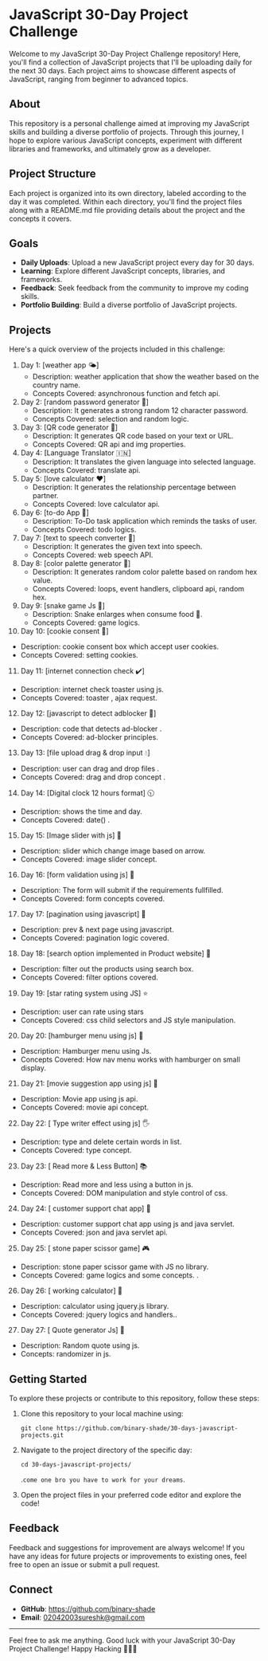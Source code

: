 # JavaScript 30-Day Project Challenge

Welcome to my JavaScript 30-Day Project Challenge repository! Here, you'll find a collection of JavaScript projects that I'll be uploading daily for the next 30 days. Each project aims to showcase different aspects of JavaScript, ranging from beginner to advanced topics.

## About

This repository is a personal challenge aimed at improving my JavaScript skills and building a diverse portfolio of projects. Through this journey, I hope to explore various JavaScript concepts, experiment with different libraries and frameworks, and ultimately grow as a developer.

## Project Structure

Each project is organized into its own directory, labeled according to the day it was completed. Within each directory, you'll find the project files along with a README.md file providing details about the project and the concepts it covers.

## Goals

- **Daily Uploads**: Upload a new JavaScript project every day for 30 days.
- **Learning**: Explore different JavaScript concepts, libraries, and frameworks.
- **Feedback**: Seek feedback from the community to improve my coding skills.
- **Portfolio Building**: Build a diverse portfolio of JavaScript projects.

## Projects

Here's a quick overview of the projects included in this challenge:

1. Day 1: [weather app 🌤️]
   - Description: weather application that show the weather based on the country name.
   - Concepts Covered: asynchronous function and fetch api.
2. Day 2: [random password generator 🐛]
   - Description: It generates a strong random 12 character password.
   - Concepts Covered: selection and random logic.
3. Day 3: [QR code generator :hatching_chick:]
   - Description: It generates QR code based on your text or URL.
   - Concepts Covered: QR api and img properties. 
4. Day 4: [Language Translator 🇮🇳]
   - Description: It translates the given language into selected language.
   - Concepts Covered: translate api. 
5. Day 5: [love calculator ❤️]
   - Description: It generates the relationship percentage between partner.
   - Concepts Covered: love calculator api. 
6. Day 6: [to-do App 📆]
   - Description: To-Do task application which reminds the tasks of user.
   - Concepts Covered: todo logics. 
7. Day 7: [text to speech converter 💬]
   - Description: It generates the given text into speech.
   - Concepts Covered: web speech API. 
8. Day 8: [color palette generator 🤍]
   - Description: It generates random color palette based on random hex value.
   - Concepts Covered: loops, event handlers, clipboard api, random hex. 
9. Day 9: [snake game Js 🐍]
   - Description: Snake enlarges when consume food 🍎.
   - Concepts Covered: game logics. 
10. Day 10: [cookie consent 🍪]
   - Description: cookie consent box which accept user cookies.
   - Concepts Covered: setting cookies. 
11. Day 11: [internet connection check ✔️]
   - Description: internet check toaster using js.
   - Concepts Covered: toaster , ajax request. 
12. Day 12: [javascript to detect adblocker 👾]
   - Description: code that detects ad-blocker .
   - Concepts Covered: ad-blocker principles. 
13. Day 13: [file upload drag & drop input :droplet:]
   - Description: user can drag and drop files .
   - Concepts Covered: drag and drop concept . 
14. Day 14: [Digital clock 12 hours format] 🕥
   - Description: shows the time and day.
   - Concepts Covered: date() . 
15. Day 15: [Image slider with js] 🔺
   - Description: slider which change image based on arrow.
   - Concepts Covered: image slider concept. 
16. Day 16: [form validation using js] 🐢
   - Description: The form will submit if the requirements fullfilled.
   - Concepts Covered: form concepts covered. 
17. Day 17: [pagination using javascript] 📄
   - Description: prev & next page using javascript.
   - Concepts Covered: pagination logic covered. 
18. Day 18: [search option implemented in Product website] 👀
   - Description: filter out the products using search box.
   - Concepts Covered: filter options covered. 
19. Day 19: [star rating system using JS] ⭐
   - Description: user can rate using stars
   - Concepts Covered: css child selectors and JS style manipulation. 
20. Day 20: [hamburger menu using js] 🍔
   - Description: Hamburger menu using Js.
   - Concepts Covered: How nav menu works with hamburger on small display. 
21. Day 21: [movie suggestion app using js] 🎥
   - Description: Movie app using js api.
   - Concepts Covered: movie api concept. 
22. Day 22: [ Type writer effect using js] 🖐️
   - Description: type and delete certain words in list.
   - Concepts Covered: type concept. 
23. Day 23: [ Read more & Less Button] 📚
   - Description: Read more and less using a button in js.
   - Concepts Covered: DOM manipulation and style control of css. 
24. Day 24: [ customer support chat app] 🐝
   - Description: customer support chat app using js and java servlet.
   - Concepts Covered: json and java servlet api. 
25. Day 25: [ stone paper scissor game] 🎮
   - Description: stone paper scissor game with JS no library. 
   - Concepts Covered: game logics and some concepts. .
26. Day 26: [ working calculator] 📱
   - Description: calculator using jquery.js library. 
   - Concepts Covered: jquery logics and handlers..
27. Day 27: [ Quote generator Js] 📄
   - Description: Random quote using js.
   - Concepts: randomizer in js.


## Getting Started

To explore these projects or contribute to this repository, follow these steps:

1. Clone this repository to your local machine using:

   ```
   git clone https://github.com/binary-shade/30-days-javascript-projects.git
   ```

2. Navigate to the project directory of the specific day:

   ```
   cd 30-days-javascript-projects/
   ```
   .`come one bro you have to work for your dreams`.

3. Open the project files in your preferred code editor and explore the code!

## Feedback

Feedback and suggestions for improvement are always welcome! If you have any ideas for future projects or improvements to existing ones, feel free to open an issue or submit a pull request.

## Connect

- **GitHub**: https://github.com/binary-shade
- **Email**: 02042003sureshk@gmail.com

---

Feel free to ask me anything. Good luck with your JavaScript 30-Day Project Challenge! 
Happy Hacking 🚀👨‍💻
